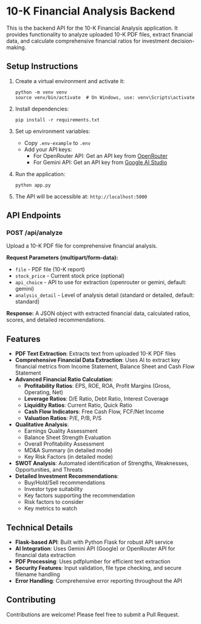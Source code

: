 # 10-K Financial Analysis Backend

This is the backend API for the 10-K Financial Analysis application. It provides functionality to analyze uploaded 10-K PDF files, extract financial data, and calculate comprehensive financial ratios for investment decision-making.

## Setup Instructions

1. Create a virtual environment and activate it:
   ```
   python -m venv venv
   source venv/bin/activate  # On Windows, use: venv\Scripts\activate
   ```

2. Install dependencies:
   ```
   pip install -r requirements.txt
   ```

3. Set up environment variables:
   - Copy `.env-example` to `.env`
   - Add your API keys:
     - For OpenRouter API: Get an API key from [OpenRouter](https://openrouter.ai/)
     - For Gemini API: Get an API key from [Google AI Studio](https://makersuite.google.com/app/apikey)

4. Run the application:
   ```
   python app.py
   ```

5. The API will be accessible at: `http://localhost:5000`

## API Endpoints

### POST /api/analyze

Upload a 10-K PDF file for comprehensive financial analysis.

**Request Parameters (multipart/form-data):**
- `file` - PDF file (10-K report)
- `stock_price` - Current stock price (optional)
- `api_choice` - API to use for extraction (openrouter or gemini, default: gemini)
- `analysis_detail` - Level of analysis detail (standard or detailed, default: standard)

**Response:**
A JSON object with extracted financial data, calculated ratios, scores, and detailed recommendations.

## Features

- **PDF Text Extraction**: Extracts text from uploaded 10-K PDF files
- **Comprehensive Financial Data Extraction**: Uses AI to extract key financial metrics from Income Statement, Balance Sheet and Cash Flow Statement
- **Advanced Financial Ratio Calculation**:
  - **Profitability Ratios**: EPS, ROE, ROA, Profit Margins (Gross, Operating, Net)
  - **Leverage Ratios**: D/E Ratio, Debt Ratio, Interest Coverage
  - **Liquidity Ratios**: Current Ratio, Quick Ratio
  - **Cash Flow Indicators**: Free Cash Flow, FCF/Net Income
  - **Valuation Ratios**: P/E, P/B, P/S
- **Qualitative Analysis**:
  - Earnings Quality Assessment
  - Balance Sheet Strength Evaluation
  - Overall Profitability Assessment
  - MD&A Summary (in detailed mode)
  - Key Risk Factors (in detailed mode)
- **SWOT Analysis**: Automated identification of Strengths, Weaknesses, Opportunities, and Threats
- **Detailed Investment Recommendations**:
  - Buy/Hold/Sell recommendations
  - Investor type suitability
  - Key factors supporting the recommendation
  - Risk factors to consider
  - Key metrics to watch

## Technical Details

- **Flask-based API**: Built with Python Flask for robust API service
- **AI Integration**: Uses Gemini API (Google) or OpenRouter API for financial data extraction
- **PDF Processing**: Uses pdfplumber for efficient text extraction
- **Security Features**: Input validation, file type checking, and secure filename handling
- **Error Handling**: Comprehensive error reporting throughout the API

## Contributing

Contributions are welcome! Please feel free to submit a Pull Request.
